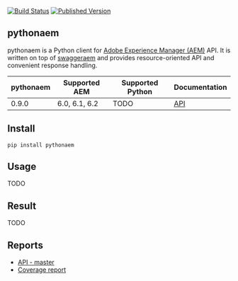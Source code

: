 [![Build Status](https://img.shields.io/travis/shinesolutions/pythonaem.svg)](http://travis-ci.org/shinesolutions/pythonaem)
[![Published Version](https://badge.fury.io/py/pythonaem.svg)](https://pypi.python.org/pypi/pythonaem)

pythonaem
---------

pythonaem is a Python client for [Adobe Experience Manager (AEM)](http://www.adobe.com/au/marketing-cloud/enterprise-content-management.html) API.
It is written on top of [swaggeraem](https://github.com/shinesolutions/swagger-aem/blob/master/python/README.md) and provides resource-oriented API and convenient response handling.

| pythonaem | Supported AEM          | Supported Python          | Documentation                                                                                                                                    |
|----------|------------------------|-------------------------|--------------------------------------------------------------------------------------------------------------------------------------------------|
| 0.9.0    | 6.0, 6.1, 6.2          | TODO | [API](https://shinesolutions.github.io/pythonaem/api/0.9.0/index.html)                                                                            |

Install
-------

    pip install pythonaem

Usage
-----

TODO

Result
------

TODO

Reports
-------

* [API - master](https://shinesolutions.github.io/pythonaem/api/master/index.html)
* [Coverage report](https://shinesolutions.github.io/pythonaem/coverage/index.html)
